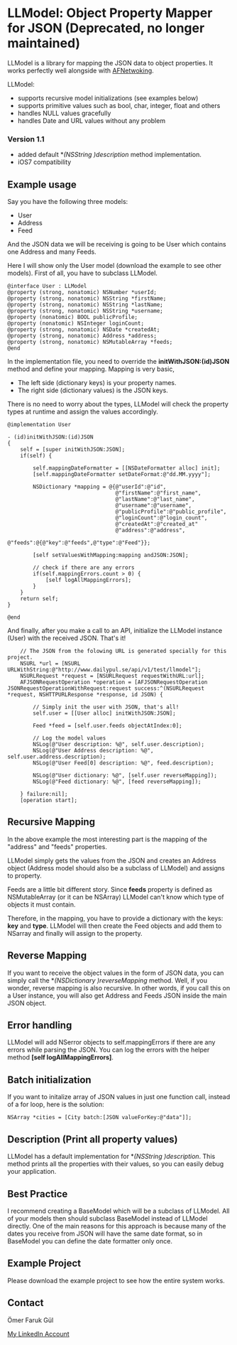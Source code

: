 # LLModel: Object Property Mapper for JSON (Deprecated, no longer maintained)

LLModel is a library for mapping the JSON data to object properties. It works perfectly well alongside with [AFNetwoking][1].

LLModel:
* supports recursive model initializations (see examples below)
* supports primitive values such as bool, char, integer, float and others
* handles NULL values gracefully
* handles Date and URL values without any problem

### Version 1.1
* added default  **(NSString *)description** method implementation.
* iOS7 compatibility

## Example usage

Say you have the following three models:
* User
* Address
* Feed

And the JSON data we will be receiving is going to be User which contains one Address and many Feeds.

Here I will show only the User model (download the example to see other models).
First of all, you have to subclass LLModel.

````
@interface User : LLModel
@property (strong, nonatomic) NSNumber *userId;
@property (strong, nonatomic) NSString *firstName;
@property (strong, nonatomic) NSString *lastName;
@property (strong, nonatomic) NSString *username;
@property (nonatomic) BOOL publicProfile;
@property (nonatomic) NSInteger loginCount;
@property (strong, nonatomic) NSDate *createdAt;
@property (strong, nonatomic) Address *address;
@property (strong, nonatomic) NSMutableArray *feeds;
@end
````

In the implementation file, you need to override the **initWithJSON:(id)JSON** method and define your mapping.
Mapping is very basic,
* The left side (dictionary keys) is your property names.
* The right side (dictionary values) is the JSON keys.

There is no need to worry about the types, LLModel will check the property types at runtime and assign the values accordingly.

````
@implementation User

- (id)initWithJSON:(id)JSON
{
    self = [super initWithJSON:JSON];
    if(self) {

        self.mappingDateFormatter = [[NSDateFormatter alloc] init];
        [self.mappingDateFormatter setDateFormat:@"dd.MM.yyyy"];
        
        NSDictionary *mapping = @{@"userId":@"id",
                                  @"firstName":@"first_name",
                                  @"lastName":@"last_name",
                                  @"username":@"username",
                                  @"publicProfile":@"public_profile",
                                  @"loginCount":@"login_count",
                                  @"createdAt":@"created_at"
                                  @"address":@"address",
                                  @"feeds":@{@"key":@"feeds",@"type":@"Feed"}};
        
        [self setValuesWithMapping:mapping andJSON:JSON];
        
        // check if there are any errors
        if(self.mappingErrors.count > 0) {
            [self logAllMappingErrors];
        }
    }
    return self;
}

@end

````
And finally, after you make a call to an API, initialize the LLModel instance (User) with the received JSON. That's it!

````
    // The JSON from the folowing URL is generated specially for this project.
    NSURL *url = [NSURL URLWithString:@"http://www.dailypul.se/api/v1/test/llmodel"];
    NSURLRequest *request = [NSURLRequest requestWithURL:url];
    AFJSONRequestOperation *operation = [AFJSONRequestOperation JSONRequestOperationWithRequest:request success:^(NSURLRequest *request, NSHTTPURLResponse *response, id JSON) {
        
        // Simply init the user with JSON, that's all!
        self.user = [[User alloc] initWithJSON:JSON];
        
        Feed *feed = [self.user.feeds objectAtIndex:0];
        
        // Log the model values
        NSLog(@"User description: %@", self.user.description);
        NSLog(@"User Address description: %@", self.user.address.description);
        NSLog(@"User Feed[0] description: %@", feed.description);
        
        NSLog(@"User dictionary: %@", [self.user reverseMapping]);
        NSLog(@"Feed dictionary: %@", [feed reverseMapping]);
        
    } failure:nil];
    [operation start];
````

## Recursive Mapping

In the above example the most interesting part is the mapping of the "address" and "feeds" properties.

LLModel simply gets the values from the JSON and creates an Address object (Address model should also be a subclass of LLModel) and assigns to property.

Feeds are a little bit different story. Since **feeds** property is defined as NSMutableArray (or it can be NSArray) LLModel can't know which type of objects it must contain.

Therefore, in the mapping, you have to provide a dictionary with the keys: **key** and **type**. LLModel will then create the Feed objects and add them to NSarray and finally will assign to the property.

## Reverse Mapping

If you want to receive the object values in the form of JSON data, you can simply call the
**(NSDictionary *)reverseMapping** method.
Well, if you wonder, reverse mapping is also recursive.
In other words, if you call this on a User instance, you will also get Address and Feeds JSON inside the main JSON object.

## Error handling

LLModel will add NSerror objects to self.mappingErrors if there are any errors while parsing the JSON.
You can log the errors with the helper method **[self logAllMappingErrors]**.

## Batch initialization

If you want to initalize array of JSON values in just one function call, instead of a for loop, here is the solution:
````
NSArray *cities = [City batch:[JSON valueForKey:@"data"]];
````

## Description (Print all property values)

LLModel has a default implementation for **(NSString *)description**.
This method prints all the properties with their values, so you can easily debug your application.

## Best Practice

I recommend creating a BaseModel which will be a subclass of LLModel. All of your models then should subclass BaseModel instead of LLModel directly.
One of the main reasons for this approach is because many of the dates you receive from JSON will have the same date format, so in BaseModel you can define the date formatter only once.

## Example Project

Please download the example project to see how the entire system works.

## Contact

Ömer Faruk Gül

[My LinkedIn Account][2]

 [1]: https://github.com/AFNetworking/AFNetworking
 [2]: http://www.linkedin.com/profile/view?id=44437676


